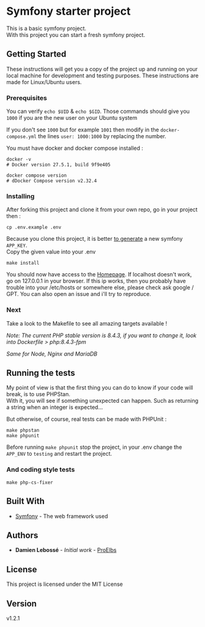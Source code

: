 # Symfony starter project

This is a basic symfony project.  
With this project you can start a fresh symfony project.

## Getting Started

These instructions will get you a copy of the project up and running on your local machine for development and testing purposes.
These instructions are made for Linux/Ubuntu users.

### Prerequisites

You can verify `echo $UID` & `echo $GID`. Those commands should give you `1000` if you are the new user on your Ubuntu system

If you don't see `1000` but for example `1001` then modify in the `docker-compose.yml` the lines `user: 1000:1000` by replacing the number.

You must have docker and docker compose installed :

```shell
docker -v
# Docker version 27.5.1, build 9f9e405

docker compose version  
# dDocker Compose version v2.32.4
```

### Installing

After forking this project and clone it from your own repo, go in your project then :
```shell
cp .env.example .env
```

Because you clone this project, it is better [to generate](http://nux.net/secret) a new symfony `APP_KEY`.  
Copy the given value into your .env

```shell
make install
```

You should now have access to the [Homepage](http://localhost/). 
If localhost doesn't work, go on 127.0.0.1 in your browser. If this ip works, then you probably have trouble into your /etc/hosts or somewhere else, please check ask google / GPT. You can also open an issue and i'll try to reproduce.

### Next
Take a look to the Makefile to see all amazing targets available !

*Note: The current PHP stable version is 8.4.3, if you want to change it, look into Dockerfile > php:8.4.3-fpm*

*Same for Node, Nginx and MariaDB*

## Running the tests

My point of view is that the first thing you can do to know if your code will break, is to use PHPStan.  
With it, you will see if something unexpected can happen. Such as returning a string when an integer is expected...

But otherwise, of course, real tests can be made with PHPUnit :
```shell
make phpstan
make phpunit
```

Before running `make phpunit` stop the project, in your .env change the `APP_ENV` to `testing` and restart the project.

### And coding style tests

```shell
make php-cs-fixer
```

## Built With

* [Symfony](https://symfony.com/) - The web framework used

## Authors

* **Damien Lebossé** - *Initial work* - [ProElbs](https://github.com/ProElbs)

## License

This project is licensed under the MIT License

## Version
v1.2.1